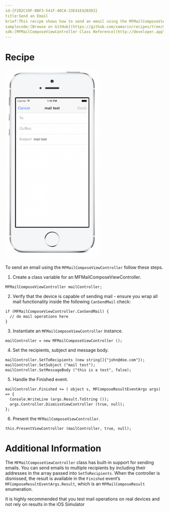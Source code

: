 ```yaml
---
id:{F2D2C19F-BBF3-541F-40CA-33E41E42B3D3}  
title:Send an Email  
brief:This recipe shows how to send an email using the MFMailComposeViewController.
samplecode:[Browse on GitHub](https://github.com/xamarin/recipes/tree/master/ios/shared_resources/email/send_an_email/)  
sdk:[MFMailComposeViewController Class Reference](http://developer.apple.com/library/ios/#documentation/MessageUI/Reference/MFMailComposeViewController_class/Reference/Reference.html)  
---
```


# Recipe

 [ ![](Images/Send_an_Email.png)](Images/Send_an_Email.png)

To send an email using the `MFMailComposeViewController` follow these
steps.

1.  Create a class variable for an MFMailComposeViewController.


```
MFMailComposeViewController mailController;
```

<ol start="2">
  <li>Verify that the device is capable of sending mail -
  ensure you wrap all mail functionality inside the following
  <code>CanSendMail</code> check:</li>
</ol>

```
if (MFMailComposeViewController.CanSendMail) {
  // do mail operations here
}
```

<ol start="3">
  <li>Instantiate an <code>MFMailComposeViewController</code> instance.</li>
</ol>

```
mailController = new MFMailComposeViewController ();
```

<ol start="4">
  <li>Set the recipients, subject and message body.</li>
</ol>

```
mailController.SetToRecipients (new string[]{"john@doe.com"});
mailController.SetSubject ("mail test");
mailController.SetMessageBody ("this is a test", false);
```

<ol start="5">
  <li>Handle the Finished event.</li>
</ol>

```
mailController.Finished += ( object s, MFComposeResultEventArgs args) => {
  Console.WriteLine (args.Result.ToString ());
  args.Controller.DismissViewController (true, null);
};
```

<ol start="6">
  <li>Present the <code>MFMailComposeViewController</code>.</li>
</ol>

```
this.PresentViewController (mailController, true, null);
```

# Additional Information

The `MFMailComposeViewController` class has built-in
  support for sending emails. You can send emails
  to multiple recipients by including their addresses
  in the array passed into `SetToRecipients`. When the
  controller is dismissed, the result is available
  in the `Finished` event’s `MFComposeResultEventArgs.Result`,
  which is an `MFMailComposeResult` enumeration.

It is highly recommended that you test mail operations on
  real devices and not rely on results in the iOS Simulator